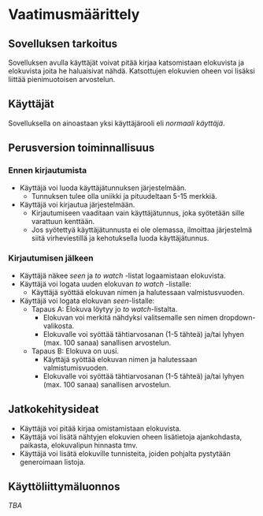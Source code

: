 # Vaatimusmäärittely

## Sovelluksen tarkoitus

Sovelluksen avulla käyttäjät voivat pitää kirjaa katsomistaan elokuvista ja elokuvista joita he haluaisivat nähdä. Katsottujen elokuvien oheen voi lisäksi liittää pienimuotoisen arvostelun.

## Käyttäjät

Sovelluksella on ainoastaan yksi käyttäjärooli eli *normaali käyttäjä*. 

## Perusversion toiminnallisuus

### Ennen kirjautumista

- Käyttäjä voi luoda käyttäjätunnuksen järjestelmään.
  - Tunnuksen tulee olla uniikki ja pituudeltaan 5-15 merkkiä.
- Käyttäjä voi kirjautua järjestelmään.
  - Kirjautumiseen vaaditaan vain käyttäjätunnus, joka syötetään sille varattuun kenttään.
  - Jos syötettyä käyttäjätunnusta ei ole olemassa, ilmoittaa järjestelmä siitä virheviestillä ja kehotuksella luoda käyttäjätunnus.

### Kirjautumisen jälkeen

- Käyttäjä näkee *seen* ja *to watch* -listat logaamistaan elokuvista.
- Käyttäjä voi logata uuden elokuvan *to watch* -listalle:
  - Käyttäjä syöttää elokuvan nimen ja halutessaan valmistusvuoden.
- Käyttäjä voi logata elokuvan *seen*-listalle:
  - Tapaus A: Elokuva löytyy jo *to watch*-listalta.
    - Elokuvan voi merkitä nähdyksi valitsemalle sen nimen dropdown-valikosta.
    - Elokuvalle voi syöttää tähtiarvosanan (1-5 tähteä) ja/tai lyhyen (max. 100 sanaa) sanallisen arvostelun.
  - Tapaus B: Elokuva on uusi.
    - Käyttäjä syöttää elokuvan nimen ja halutessaan valmistumisvuoden.
    - Elokuvalle voi syöttää tähtiarvosanan (1-5 tähteä) ja/tai lyhyen (max. 100 sanaa) sanallisen arvostelun.

## Jatkokehitysideat

- Käyttäjä voi pitää kirjaa omistamistaan elokuvista.
- Käyttäjä voi lisätä nähtyjen elokuvien oheen lisätietoja ajankohdasta, paikasta, elokuvalipun hinnasta tmv.
- Käyttäjä voi lisätä elokuville tunnisteita, joiden pohjalta pystytään generoimaan listoja. 

## Käyttöliittymäluonnos

*TBA*